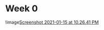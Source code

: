 # Week 0
!image[Screenshot 2021-01-15 at 10.26.41 PM](https://github.com/skully-coder/IECSE-App-Winter-Project-20/blob/Ilham-Rahm/Task%200/Screenshot%202021-01-15%20at%2010.26.41%20PM.png)